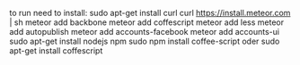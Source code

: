to run need to install:
sudo apt-get install curl
curl https://install.meteor.com | sh
meteor add backbone
meteor add coffescript
meteor add less
meteor add autopublish
meteor add accounts-facebook
meteor add accounts-ui
sudo apt-get install nodejs npm
sudo npm install coffee-script
oder sudo apt-get install coffescript
